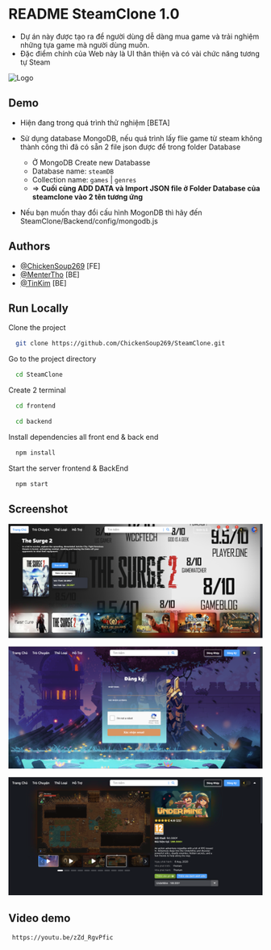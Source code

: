 # README SteamClone 1.0

+ Dự án này được tạo ra để người dùng dễ dàng mua game và trải nghiệm những tựa game mà người dùng muốn.
+ Đặc điểm chính của Web này là UI thân thiện và có vài chức năng tương tự Steam 

![Logo](https://upload.wikimedia.org/wikipedia/commons/thumb/b/bc/Steam_gray-brown_logo.svg/2560px-Steam_gray-brown_logo.svg.png)


## Demo

- Hiện đang trong quá trình thử nghiệm  [BETA]
- Sử dụng database MongoDB, nếu quá trình lấy flie game từ steam không thành công thì đã có sẵn 2 file json được để trong folder Database
  + Ở MongoDB Create new Databasse
  + Database name: `steamDB`
  + Collection name: `games` | `genres`
  + => **Cuối cùng ADD DATA và Import JSON file ở Folder Database của steamclone vào 2 tên tương ứng**

- Nếu bạn muốn thay đổi cấu hình MogonDB thì hãy đến SteamClone/Backend/config/mongodb.js
  
## Authors

- [@ChickenSoup269](https://github.com/ChickenSoup269) [FE]
- [@MenterTho](https://github.com/MenterTho) [BE]
- [@TinKim](https://github.com/TinKim) [BE]

## Run Locally

Clone the project

```bash
  git clone https://github.com/ChickenSoup269/SteamClone.git
```

Go to the project directory

```bash
  cd SteamClone
```

Create 2 terminal

```bash 
  cd frontend 
```

```bash 
  cd backend 
```


Install dependencies all front end & back end

```bash
  npm install 
```

Start the server frontend & BackEnd

```bash
  npm start
```

## Screenshot
![App Screenshot](https://github.com/ChickenSoup269/SteamClone/blob/master/Screenshot/Screenshot%202024-07-25%20203434.png)

![App Screenshot](https://github.com/ChickenSoup269/SteamClone/blob/master/Screenshot/Screenshot%202024-08-31%20155604.png)

![App Screenshot](https://github.com/ChickenSoup269/SteamClone/blob/master/Screenshot/Screenshot%202024-08-31%20155613.png)

## Video demo
```bash
 https://youtu.be/zZd_RgvPfic
```
